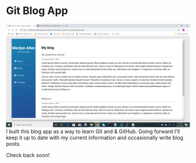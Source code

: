 # Git Blog App
<img src="screenshot.png" alt="Blog Screenshot">
I built this blog app as a way to learn Git and & GitHub. Going forward I'll keep it up to date with my current information and occasionally write blog posts.

Check back soon!